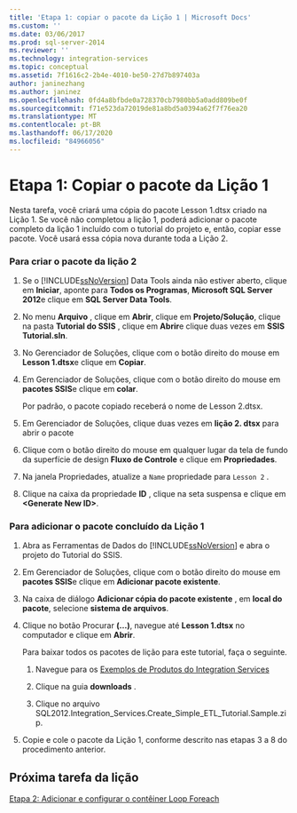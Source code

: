 ```yaml
---
title: 'Etapa 1: copiar o pacote da Lição 1 | Microsoft Docs'
ms.custom: ''
ms.date: 03/06/2017
ms.prod: sql-server-2014
ms.reviewer: ''
ms.technology: integration-services
ms.topic: conceptual
ms.assetid: 7f1616c2-2b4e-4010-be50-27d7b897403a
author: janinezhang
ms.author: janinez
ms.openlocfilehash: 0fd4a8bfbde0a728370cb7980bb5a0add809be0f
ms.sourcegitcommit: f71e523da72019de81a8bd5a0394a62f7f76ea20
ms.translationtype: MT
ms.contentlocale: pt-BR
ms.lasthandoff: 06/17/2020
ms.locfileid: "84966056"
---
```

# <a name="step-1-copying-the-lesson-1-package"></a>Etapa 1: Copiar o pacote da Lição 1
  Nesta tarefa, você criará uma cópia do pacote Lesson 1.dtsx criado na Lição 1. Se você não completou a lição 1, poderá adicionar o pacote completo da lição 1 incluído com o tutorial do projeto e, então, copiar esse pacote. Você usará essa cópia nova durante toda a Lição 2.  
  
### <a name="to-create-the-lesson-2-package"></a>Para criar o pacote da lição 2  
  
1.  Se o [!INCLUDE[ssNoVersion](../includes/ssnoversion-md.md)] Data Tools ainda não estiver aberto, clique em **Iniciar**, aponte para **Todos os Programas**, **Microsoft SQL Server 2012**e clique em **SQL Server Data Tools**.  
  
2.  No menu **Arquivo** , clique em **Abrir**, clique em **Projeto/Solução**, clique na pasta **Tutorial do SSIS** , clique em **Abrir**e clique duas vezes em **SSIS Tutorial.sln**.  
  
3.  No Gerenciador de Soluções, clique com o botão direito do mouse em **Lesson 1.dtsx**e clique em **Copiar**.  
  
4.  Em Gerenciador de Soluções, clique com o botão direito do mouse em **pacotes SSIS**e clique em **colar**.  
  
     Por padrão, o pacote copiado receberá o nome de Lesson 2.dtsx.  
  
5.  Em Gerenciador de Soluções, clique duas vezes em **lição 2. dtsx** para abrir o pacote  
  
6.  Clique com o botão direito do mouse em qualquer lugar da tela de fundo da superfície de design **Fluxo de Controle** e clique em **Propriedades**.  
  
7.  Na janela Propriedades, atualize a `Name` propriedade para `Lesson 2` .  
  
8.  Clique na caixa da propriedade **ID** , clique na seta suspensa e clique em **\<Generate New ID>**.  
  
### <a name="to-add-the-completed-lesson-1-package"></a>Para adicionar o pacote concluído da Lição 1  
  
1.  Abra as Ferramentas de Dados do [!INCLUDE[ssNoVersion](../includes/ssnoversion-md.md)] e abra o projeto do Tutorial do SSIS.  
  
2.  Em Gerenciador de Soluções, clique com o botão direito do mouse em **pacotes SSIS**e clique em **Adicionar pacote existente**.  
  
3.  Na caixa de diálogo **Adicionar cópia do pacote existente** , em **local do pacote**, selecione **sistema de arquivos**.  
  
4.  Clique no botão Procurar **(…)**, navegue até **Lesson 1.dtsx** no computador e clique em **Abrir**.  
  
     Para baixar todos os pacotes de lição para este tutorial, faça o seguinte.  
  
    1.  Navegue para os [Exemplos de Produtos do Integration Services](https://go.microsoft.com/fwlink/?LinkId=275027)  
  
    2.  Clique na guia **downloads** .  
  
    3.  Clique no arquivo SQL2012.Integration_Services.Create_Simple_ETL_Tutorial.Sample.zip.  
  
5.  Copie e cole o pacote da Lição 1, conforme descrito nas etapas 3 a 8 do procedimento anterior.  
  
## <a name="next-task-in-lesson"></a>Próxima tarefa da lição  
 [Etapa 2: Adicionar e configurar o contêiner Loop Foreach](lesson-2-2-adding-and-configuring-the-foreach-loop-container.md)  
  
  
